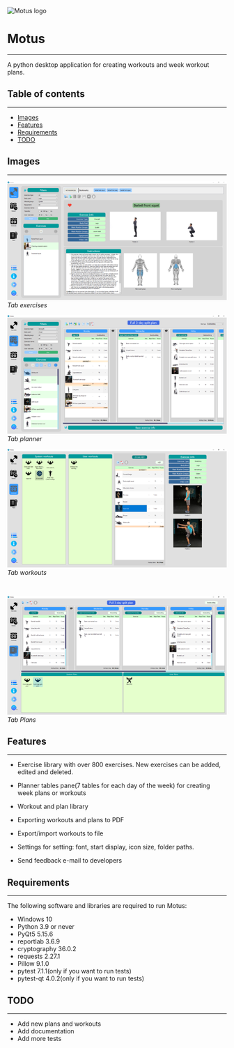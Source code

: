 
![Motus logo](motus_logo_small.png)

# Motus #

---
  
A python desktop application for creating workouts and week workout plans.

## Table of contents  

---
* [Images](#images)
* [Features](#features)
* [Requirements](#requirements)
* [TODO](#todo)


## Images

---
![screenshot_exercises.png](src/data/images/screenshot_exercises.png)
<br/>
<i>Tab exercises</i>



![screenshot_planner.png](src/data/images/screenshot_planner.png)
<br/>
<i>Tab planner</i>

![screenshot_workouts.png](src/data/images/screenshot_workouts.png)
<br/>
<i>Tab workouts</i>

<br/>

![screenshot_plans.png](src/data/images/screenshot_plans.png)
<br/>
<i>Tab Plans</i>


## Features

---
* Exercise library with over 800 exercises. New exercises can be added, edited and deleted.
 
* Planner tables pane(7 tables for each day of the week) for creating week plans or workouts
* Workout and plan library
* Exporting workouts and plans to PDF
* Export/import workouts to file
* Settings for setting: font, start display, icon size, folder paths.
* Send feedback e-mail to developers 


## Requirements

---

The following software and libraries are required to run Motus:
* Windows 10
* Python 3.9 or never
* PyQt5 5.15.6
* reportlab 3.6.9
* cryptography 36.0.2
* requests 2.27.1
* Pillow 9.1.0
* pytest 7.1.1(only if you want to run tests)
* pytest-qt 4.0.2(only if you want to run tests)

## TODO

---
* Add new plans and workouts
* Add documentation
* Add more tests
